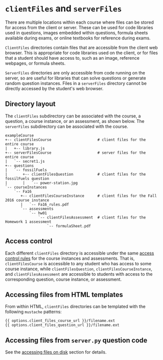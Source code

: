 # `clientFiles` and `serverFiles`

There are multiple locations within each course where files can be stored for access from the client or server. These can be used for code libraries used in questions, images embedded within questions, formula sheets available during exams, or online textbooks for reference during exams.

`ClientFiles` directories contain files that are accessible from the client web browser. This is appropriate for code libraries used on the client, or for files that a student should have access to, such as an image, reference webpages, or formula sheets.

`ServerFiles` directories are only accessible from code running on the server, so are useful for libraries that can solve questions or generate random question instances. Files in a `serverFiles` directory cannot be directly accessed by the student's web browser.

## Directory layout

The `clientFiles` subdirectory can be associated with the course, a question, a course instance, or an assessment, as shown below. The `serverFiles` subdirectory can be associated with the course.

```text
exampleCourse
+-- clientFilesCourse                     # client files for the entire course
|   +-- library.js
+-- serverFilesCourse                     # server files for the entire course
|   `-- secret1.js
+-- questions
|   `-- fossilFuels
|       +-- clientFilesQuestion           # client files for the fossilFuels question
|       |   `-- power-station.jpg
`-- courseInstances
    `-- Fa16
       +-- clientFilesCourseInstance      # client files for the Fall 2016 course instance
       |   `-- Fa16_rules.pdf
       `-- assessments
           `-- hw01
               `-- clientFilesAssessment  # client files for the Homework 1 assessment
                   `-- formulaSheet.pdf
```

## Access control

Each different `clientFiles` directory is accessible under the same [access control rules](accessControl.md) for the course instances and assessments. That is, `clientFilesCourse` is accessible to any student who has access to some course instance, while `clientFilesQuestion`, `clientFilesCourseInstance`, and `clientFilesAssessment` are accessible to students with access to the corresponding question, course instance, or assessment.

## Accessing files from HTML templates

From within HTML, `clientFiles` directories can be templated with the following `mustache` patterns:

```text
{{ options.client_files_course_url }}/filename.ext
{{ options.client_files_question_url }}/filename.ext
```

## Accessing files from `server.py` question code

See the [accessing files on disk](question.md#accessing-files-on-disk) section for details.
